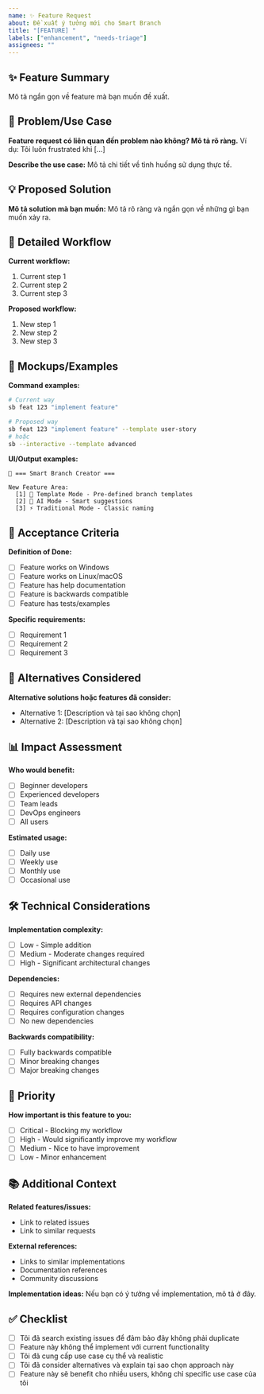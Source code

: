 ```yaml
---
name: ✨ Feature Request
about: Đề xuất ý tưởng mới cho Smart Branch
title: "[FEATURE] "
labels: ["enhancement", "needs-triage"]
assignees: ""
---
```


## ✨ Feature Summary

Mô tả ngắn gọn về feature mà bạn muốn đề xuất.

## 🎯 Problem/Use Case

**Feature request có liên quan đến problem nào không? Mô tả rõ ràng.**
Ví dụ: Tôi luôn frustrated khi [...]

**Describe the use case:**
Mô tả chi tiết về tình huống sử dụng thực tế.

## 💡 Proposed Solution

**Mô tả solution mà bạn muốn:**
Mô tả rõ ràng và ngắn gọn về những gì bạn muốn xảy ra.

## 🔄 Detailed Workflow

**Current workflow:**

1. Current step 1
2. Current step 2
3. Current step 3

**Proposed workflow:**

1. New step 1
2. New step 2
3. New step 3

## 🎨 Mockups/Examples

**Command examples:**

```bash
# Current way
sb feat 123 "implement feature"

# Proposed way
sb feat 123 "implement feature" --template user-story
# hoặc
sb --interactive --template advanced
```

**UI/Output examples:**

```
🚀 === Smart Branch Creator ===

New Feature Area:
  [1] 🎯 Template Mode - Pre-defined branch templates
  [2] 🤖 AI Mode - Smart suggestions
  [3] ⚡ Traditional Mode - Classic naming
```

## 🎯 Acceptance Criteria

**Definition of Done:**

- [ ] Feature works on Windows
- [ ] Feature works on Linux/macOS
- [ ] Feature has help documentation
- [ ] Feature is backwards compatible
- [ ] Feature has tests/examples

**Specific requirements:**

- [ ] Requirement 1
- [ ] Requirement 2
- [ ] Requirement 3

## 🔀 Alternatives Considered

**Alternative solutions hoặc features đã consider:**

- Alternative 1: [Description và tại sao không chọn]
- Alternative 2: [Description và tại sao không chọn]

## 📊 Impact Assessment

**Who would benefit:**

- [ ] Beginner developers
- [ ] Experienced developers
- [ ] Team leads
- [ ] DevOps engineers
- [ ] All users

**Estimated usage:**

- [ ] Daily use
- [ ] Weekly use
- [ ] Monthly use
- [ ] Occasional use

## 🛠️ Technical Considerations

**Implementation complexity:**

- [ ] Low - Simple addition
- [ ] Medium - Moderate changes required
- [ ] High - Significant architectural changes

**Dependencies:**

- [ ] Requires new external dependencies
- [ ] Requires API changes
- [ ] Requires configuration changes
- [ ] No new dependencies

**Backwards compatibility:**

- [ ] Fully backwards compatible
- [ ] Minor breaking changes
- [ ] Major breaking changes

## 🎯 Priority

**How important is this feature to you:**

- [ ] Critical - Blocking my workflow
- [ ] High - Would significantly improve my workflow
- [ ] Medium - Nice to have improvement
- [ ] Low - Minor enhancement

## 📚 Additional Context

**Related features/issues:**

- Link to related issues
- Link to similar requests

**External references:**

- Links to similar implementations
- Documentation references
- Community discussions

**Implementation ideas:**
Nếu bạn có ý tưởng về implementation, mô tả ở đây.

## ✅ Checklist

- [ ] Tôi đã search existing issues để đảm bảo đây không phải duplicate
- [ ] Feature này không thể implement với current functionality
- [ ] Tôi đã cung cấp use case cụ thể và realistic
- [ ] Tôi đã consider alternatives và explain tại sao chọn approach này
- [ ] Feature này sẽ benefit cho nhiều users, không chỉ specific use case của tôi
